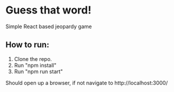 # Guess that word!

Simple React based jeopardy game

## How to run:
1. Clone the repo.
2. Run "npm install"
3. Run "npm run start"

Should open up a browser, if not navigate to http://localhost:3000/